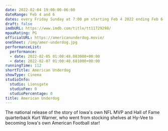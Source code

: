 ```yaml
---
date: 2022-02-04 19:00:00-06:00
dateRange: Feb 4 and 6
dates: every Friday Sunday at 7:00 pm starting Feb 4 2022 ending Feb 6  2022
draft: false
imdbURL: https://www.imdb.com/title/tt11729298/
mpaaRating: PG
officialURL: https://americanunderdog.movie/
oneSheet: /img/amer-underdog.jpg
performanceList:
  performance:
  - date: 2022-02-05 01:00:48.083000+00:00
  - date: 2022-02-07 01:00:48.681000+00:00
runningTime: 112
shortTitle: American Underdog
showType: Cinema
studioInfo:
  studio: Lionsgate
  studioFee: 0
  studioPercentage: 0
title: American Underdog
---
```


The national release of the story of Iowa's own NFL MVP and Hall of Fame quarterback Kurt Warner, who went from stocking shelves at Hy-Vee to becoming Iowa's own American Football star!